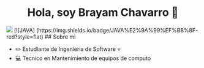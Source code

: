 <div align="center">
<h1 align="center">Hola, soy Brayam Chavarro 👋</h1>
</div>
<img src="https://i.imgur.com/1cxXnd7.jpeg">
[![JAVA] (https://img.shields.io/badge/JAVA%E2%9A%99%EF%B8%8F-red?style=flat)
## Sobre mi

- ✏️ Estudiante de Ingenieria de Software ⭐ 
- 💻 Tecnico en Mantenimiento de equipos de computo
